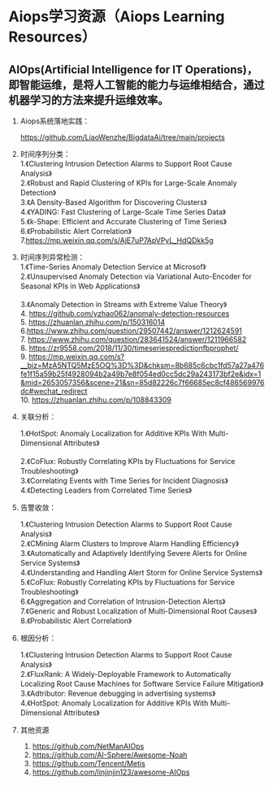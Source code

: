 
# Aiops学习资源（Aiops Learning Resources）


AIOps(Artificial Intelligence for IT Operations)，即智能运维，是将人工智能的能力与运维相结合，通过机器学习的方法来提升运维效率。
--------------------------
1. Aiops系统落地实践：

    https://github.com/LiaoWenzhe/BigdataAi/tree/main/projects<br>

2. 时间序列分类：<br>
   1.《Clustering Intrusion Detection Alarms to Support Root Cause Analysis》<br>
   2.《Robust and Rapid Clustering of KPIs for Large-Scale Anomaly Detection》<br>
   3.《A Density-Based Algorithm for Discovering Clusters》<br>
   4.《YADING: Fast Clustering of Large-Scale Time Series Data》<br>
   5.《k-Shape: Efficient and Accurate Clustering of Time Series》<br>
   6.《Probabilistic Alert Correlation》<br>
   7.https://mp.weixin.qq.com/s/AjE7uP7ApVPyL_HdQDkk5g<br>


3. 时间序列异常检测：<br>
    1.《Time-Series Anomaly Detection Service at Microsof》<br>
    2.《Unsupervised Anomaly Detection via Variational Auto-Encoder for Seasonal KPIs in Web Applications》<br><br>
    3.《Anomaly Detection in Streams with Extreme Value Theory》<br>
    4. https://github.com/yzhao062/anomaly-detection-resources<br>
    5. https://zhuanlan.zhihu.com/p/150316014<br>
    6.https://www.zhihu.com/question/29507442/answer/1212624591<br>
    7. https://www.zhihu.com/question/283641524/answer/1211966582<br>
    8. https://zr9558.com/2018/11/30/timeseriespredictionfbprophet/<br>
    9. https://mp.weixin.qq.com/s?__biz=MzA5NTQ5MzE5OQ%3D%3D&chksm=8b685c6cbc1fd57a27a476fe1f15a59b25f4928094b2a49b7e8f054ed0cc5dc29a243173bf2e&idx=1&mid=2653057356&scene=21&sn=85d82226c7f66685ec8cf486569976dc#wechat_redirect<br>
    10. https://zhuanlan.zhihu.com/p/108843309<br>
 
4. 关联分析：<br>

     1.《HotSpot: Anomaly Localization for Additive KPIs With Multi-Dimensional Attributes》<br><br>
     2.《CoFlux: Robustly Correlating KPIs by Fluctuations for Service Troubleshooting》<br>
     3.《Correlating Events with Time Series for Incident Diagnosis》<br>
     4.《Detecting Leaders from Correlated Time Series》<br>

5. 告警收敛：<br>

      1.《Clustering Intrusion Detection Alarms to Support Root Cause Analysis》<br>
      2.《CMining Alarm Clusters to Improve Alarm Handling Efficiency》<br>
      3.《Automatically and Adaptively Identifying Severe Alerts for Online Service Systems》<br>
      4.《Understanding and Handling Alert Storm for Online Service Systems》<br>
      5.《CoFlux: Robustly Correlating KPIs by Fluctuations for Service Troubleshooting》<br>
      6.《Aggregation and Correlation of Intrusion-Detection Alerts》<br>
      7.《Generic and Robust Localization of Multi-Dimensional Root Causes》<br>
      8.《Probabilistic Alert Correlation》<br>
      
6. 根因分析：<br>

      1.《Clustering Intrusion Detection Alarms to Support Root Cause Analysis》<br>
      2.《FluxRank: A Widely-Deployable Framework to Automatically Localizing Root Cause Machines for Software Service Failure Mitigation》<br>
      3.《Adtributor: Revenue debugging in advertising systems》<br>
      4.《HotSpot: Anomaly Localization for Additive KPIs With Multi-Dimensional Attributes》<br>
7. 其他资源<br>

      1. https://github.com/NetManAIOps<br>
      2. https://github.com/AI-Sphere/Awesome-Noah<br>
      3. https://github.com/Tencent/Metis<br>
      4. https://github.com/linjinjin123/awesome-AIOps<br>
       
  
